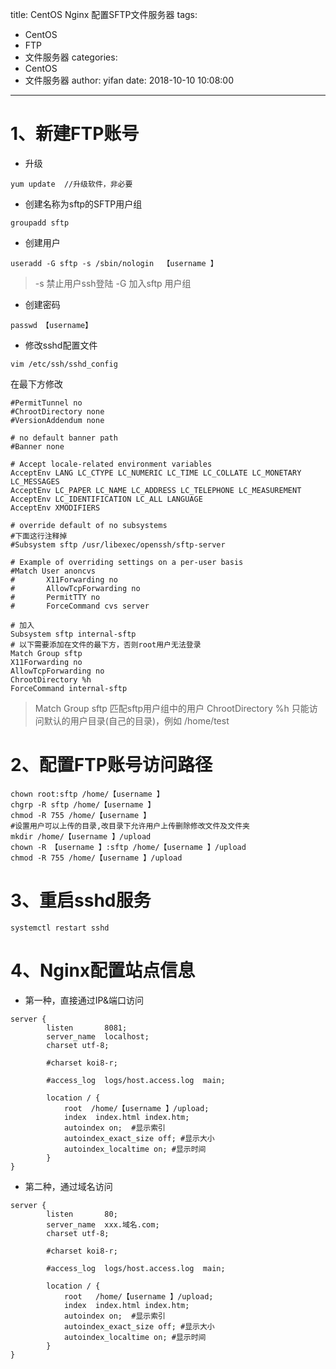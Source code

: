 title: CentOS  Nginx 配置SFTP文件服务器
tags:
  - CentOS
  - FTP
  - 文件服务器
categories:
  - CentOS
  - 文件服务器
author: yifan
date: 2018-10-10 10:08:00
---
# 1、新建FTP账号
- 升级
```
yum update  //升级软件，非必要
```
- 创建名称为sftp的SFTP用户组
```
groupadd sftp
```
- 创建用户
```
useradd -G sftp -s /sbin/nologin  【username 】
```
> -s 禁止用户ssh登陆 
-G 加入sftp 用户组
<!-- more -->
- 创建密码
```
passwd 【username】
```
- 修改sshd配置文件
```
vim /etc/ssh/sshd_config
```
在最下方修改
```
#PermitTunnel no
#ChrootDirectory none
#VersionAddendum none

# no default banner path
#Banner none

# Accept locale-related environment variables
AcceptEnv LANG LC_CTYPE LC_NUMERIC LC_TIME LC_COLLATE LC_MONETARY LC_MESSAGES
AcceptEnv LC_PAPER LC_NAME LC_ADDRESS LC_TELEPHONE LC_MEASUREMENT
AcceptEnv LC_IDENTIFICATION LC_ALL LANGUAGE
AcceptEnv XMODIFIERS

# override default of no subsystems
#下面这行注释掉
#Subsystem sftp /usr/libexec/openssh/sftp-server

# Example of overriding settings on a per-user basis
#Match User anoncvs
#       X11Forwarding no
#       AllowTcpForwarding no
#       PermitTTY no
#       ForceCommand cvs server

# 加入
Subsystem sftp internal-sftp
# 以下需要添加在文件的最下方，否则root用户无法登录
Match Group sftp
X11Forwarding no
AllowTcpForwarding no
ChrootDirectory %h
ForceCommand internal-sftp
```
> Match Group sftp 匹配sftp用户组中的用户 
ChrootDirectory %h 只能访问默认的用户目录(自己的目录)，例如 /home/test

# 2、配置FTP账号访问路径
```
chown root:sftp /home/【username 】
chgrp -R sftp /home/【username 】
chmod -R 755 /home/【username 】
#设置用户可以上传的目录,改目录下允许用户上传删除修改文件及文件夹
mkdir /home/【username 】/upload
chown -R 【username 】:sftp /home/【username 】/upload
chmod -R 755 /home/【username 】/upload
```
# 3、重启sshd服务
```
systemctl restart sshd
```

# 4、Nginx配置站点信息
- 第一种，直接通过IP&端口访问
```
server {
        listen       8081;
        server_name  localhost;
        charset utf-8;
 		
        #charset koi8-r;
 
        #access_log  logs/host.access.log  main;
 
        location / {
            root  /home/【username 】/upload;
            index  index.html index.htm;
            autoindex on;  #显示索引
            autoindex_exact_size off; #显示大小
            autoindex_localtime on; #显示时间
        }
}
```
- 第二种，通过域名访问
```
server {
        listen       80;
        server_name  xxx.域名.com;
        charset utf-8;
 		
        #charset koi8-r;
 
        #access_log  logs/host.access.log  main;
 
        location / {
            root   /home/【username 】/upload;
            index  index.html index.htm;
            autoindex on;  #显示索引
            autoindex_exact_size off; #显示大小
            autoindex_localtime on; #显示时间
        }
}
```